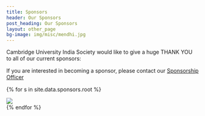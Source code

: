 ```yaml
---
title: Sponsors
header: Our Sponsors
post_heading: Our Sponsors
layout: other_page
bg-image: img/misc/mendhi.jpg
---
```

<p style="margin-bottom: 15px">Cambridge University India Society would like to give a huge THANK YOU to
	all of our current sponsors:</p>
<p style="margin-bottom: 15px">If you are interested in becoming a sponsor, please contact our <a
		href="mailto:{{site.data.committee.root.sponsorship.crsid}}@cam.ac.uk">Sponsorship Officer</a></p>

{% for s in site.data.sponsors.root %}
<div class="col-lg-4 sponsorbox">
	<img class="sponsorimg" src="{{ s.image }}">
</div>
{% endfor %}